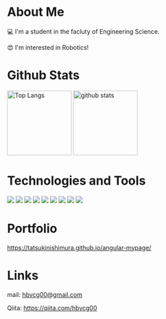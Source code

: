 # About Me

:computer: I'm a student in the facluty of Engineering Science.

:heart_eyes: I'm interested in Robotics!



# Github Stats

<p align="left"> 
  <img alt="Top Langs" height="150px" src="https://github-readme-stats.vercel.app/api/top-langs/?username=TatsukiNishimura&layout=compact&show_icons=true&theme=onedark" />
  <img alt="github stats" height="150px" src="https://github-readme-stats.vercel.app/api?username=TatsukiNishimura&theme=onedark&show_icons=ture" />
</p>

# Technologies and Tools
<div>
  <img src="https://img.shields.io/badge/-C-important.svg?logo=C&style=flat"/>  
  <img src="https://img.shields.io/badge/-C++-green.svg?logo=Cplusplus&style=flat"/>
  <img src="https://img.shields.io/badge/-Python-yellow.svg?logo=Python&style=flat"/>
  <img src="https://img.shields.io/badge/-Angular-red.svg?logo=Angular&style=flat"/>
  <img src="https://img.shields.io/badge/-TypeScript-white.svg?logo=TypeScript&style=flat"/>
  <img src="https://img.shields.io/badge/-HTML-orange.svg?logo=html5&style=flat"/>
  <img src="https://img.shields.io/badge/-Ubuntu-yellow.svg?logo=Ubuntu&style=flat"/>
  <img src="https://img.shields.io/badge/-ROS-blue.svg?logo=ROS&style=flat"/>
  <img src="https://img.shields.io/badge/-Mbed-0091BD.svg"/>

</div>

# Portfolio
https://tatsukinishimura.github.io/angular-mypage/

# Links
mail: hbvcg00@gmail.com

Qiita: https://qiita.com/hbvcg00
